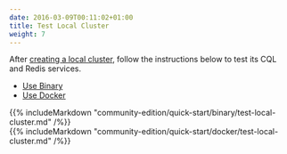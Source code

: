 ```yaml
---
date: 2016-03-09T00:11:02+01:00
title: Test Local Cluster
weight: 7
---
```


After [creating a local cluster](/community-edition/quick-start/create-local-cluster/), follow the instructions below to test its CQL and Redis services.

<ul class="nav nav-tabs">
  <li class="active">
    <a data-toggle="tab" href="#binary">
      Use Binary
    </a>
  </li>
  <li>
    <a data-toggle="tab" href="#docker">
      Use Docker
    </a>
  </li>
</ul>

<div class="tab-content">
  <div id="binary" class="tab-pane fade in active">
    {{% includeMarkdown "community-edition/quick-start/binary/test-local-cluster.md" /%}}
  </div>
  <div id="docker" class="tab-pane fade">
    {{% includeMarkdown "community-edition/quick-start/docker/test-local-cluster.md" /%}}
  </div>
</div>


